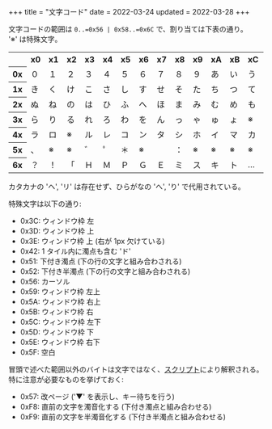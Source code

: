+++
title = "文字コード"
date = 2022-03-24
updated = 2022-03-28
+++

文字コードの範囲は `0..=0x56 | 0x58..=0x6C` で、割り当ては下表の通り。  
'※' は特殊文字。

<table>
  <tr>
    <th></th>
    <th>x0</th>
    <th>x1</th>
    <th>x2</th>
    <th>x3</th>
    <th>x4</th>
    <th>x5</th>
    <th>x6</th>
    <th>x7</th>
    <th>x8</th>
    <th>x9</th>
    <th>xA</th>
    <th>xB</th>
    <th>xC</th>
    <th>xD</th>
    <th>xE</th>
    <th>xF</th>
  </tr>
  <tr>
    <th>0x</th>
    <td>０</td>
    <td>１</td>
    <td>２</td>
    <td>３</td>
    <td>４</td>
    <td>５</td>
    <td>６</td>
    <td>７</td>
    <td>８</td>
    <td>９</td>
    <td>あ</td>
    <td>い</td>
    <td>う</td>
    <td>え</td>
    <td>お</td>
    <td>か</td>
  </tr>
  <tr>
    <th>1x</th>
    <td>き</td>
    <td>く</td>
    <td>け</td>
    <td>こ</td>
    <td>さ</td>
    <td>し</td>
    <td>す</td>
    <td>せ</td>
    <td>そ</td>
    <td>た</td>
    <td>ち</td>
    <td>つ</td>
    <td>て</td>
    <td>と</td>
    <td>な</td>
    <td>に</td>
  </tr>
  <tr>
    <th>2x</th>
    <td>ぬ</td>
    <td>ね</td>
    <td>の</td>
    <td>は</td>
    <td>ひ</td>
    <td>ふ</td>
    <td>へ</td>
    <td>ほ</td>
    <td>ま</td>
    <td>み</td>
    <td>む</td>
    <td>め</td>
    <td>も</td>
    <td>や</td>
    <td>ゆ</td>
    <td>よ</td>
  </tr>
  <tr>
    <th>3x</th>
    <td>ら</td>
    <td>り</td>
    <td>る</td>
    <td>れ</td>
    <td>ろ</td>
    <td>わ</td>
    <td>を</td>
    <td>ん</td>
    <td>っ</td>
    <td>ゃ</td>
    <td>ゅ</td>
    <td>ょ</td>
    <td>※</td>
    <td>※</td>
    <td>※</td>
    <td>メ</td>
  </tr>
  <tr>
    <th>4x</th>
    <td>ラ</td>
    <td>ロ</td>
    <td>※</td>
    <td>ル</td>
    <td>レ</td>
    <td>コ</td>
    <td>ン</td>
    <td>タ</td>
    <td>シ</td>
    <td>ホ</td>
    <td>イ</td>
    <td>マ</td>
    <td>カ</td>
    <td>ム</td>
    <td>ー</td>
    <td>。</td>
  </tr>
  <tr>
    <th>5x</th>
    <td>、</td>
    <td>※</td>
    <td>※</td>
    <td>゛</td>
    <td>゜</td>
    <td>＊</td>
    <td>※</td>
    <td></td>
    <td>：</td>
    <td>※</td>
    <td>※</td>
    <td>※</td>
    <td>※</td>
    <td>※</td>
    <td>※</td>
    <td>※</td>
  </tr>
  <tr>
    <th>6x</th>
    <td>？</td>
    <td>！</td>
    <td>「</td>
    <td>Ｈ</td>
    <td>Ｍ</td>
    <td>Ｐ</td>
    <td>Ｇ</td>
    <td>Ｅ</td>
    <td>ミ</td>
    <td>ス</td>
    <td>キ</td>
    <td>ト</td>
    <td>…</td>
    <td></td>
    <td></td>
    <td></td>
  </tr>
</table>

カタカナの 'ヘ', 'リ' は存在せず、ひらがなの 'へ', 'り' で代用されている。

特殊文字は以下の通り:

* 0x3C: ウィンドウ枠 左
* 0x3D: ウィンドウ枠 上
* 0x3E: ウィンドウ枠 上 (右が 1px 欠けている)
* 0x42: 1 タイル内に濁点も含む 'ド'
* 0x51: 下付き濁点 (下の行の文字と組み合わされる)
* 0x52: 下付き半濁点 (下の行の文字と組み合わされる)
* 0x56: カーソル
* 0x59: ウィンドウ枠 左上
* 0x5A: ウィンドウ枠 右上
* 0x5B: ウィンドウ枠 右
* 0x5C: ウィンドウ枠 左下
* 0x5D: ウィンドウ枠 下
* 0x5E: ウィンドウ枠 右下
* 0x5F: 空白

冒頭で述べた範囲以外のバイトは文字ではなく、[スクリプト](@/script/index.md)により解釈される。  
特に注意が必要なものを挙げておく:

* 0x57: 改ページ ('▼' を表示し、キー待ちを行う)
* 0xF8: 直前の文字を濁音化する (下付き濁点と組み合わせる)
* 0xF9: 直前の文字を半濁音化する (下付き半濁点と組み合わせる)
